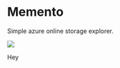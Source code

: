 # Memento
Simple azure online storage explorer. 

[<img
src="https://ocpte.visualstudio.com/758c51ee-9425-40cb-8e49-c9205c103bca/_apis/build/status/1"/>](https://ocpte.visualstudio.com/758c51ee-9425-40cb-8e49-c9205c103bca/_apis/build/status/1)

Hey
